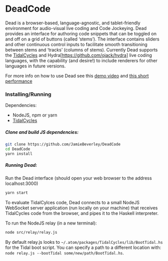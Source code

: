 # DeadCode

Dead is a browser-based, language-agnostic, and tablet-friendly environment for audio-visual live coding 
and Code Jockeying. Dead provides an interface for authoring code snippets that can be toggled on and off 
on a grid of buttons (called ‘stems’). The interface contains sliders and other continuous control inputs 
to facilitate smooth transitioning between stems and ‘tracks’ (columns of stems). Currently Dead supports 
the [TidalCycles](https://tidalcycles.org/index.php/Welcome) and Hydra[https://github.com/ojack/hydra] live 
coding languages, with the capability (and desire!) to include renderers for other languages in future versions.

For more info on how to use Dead see this [demo video](https://youtu.be/nTBwdGbfgmU) and [this short performance](https://www.youtube.com/watch?v=kuJlpd2i25k)

### Installing/Running

Dependencies:
- NodeJS, npm or yarn
- [TidalCycles](https://tidalcycles.org/index.php/Installation)

##### Clone and build JS dependencies:
```bash
git clone https://github.com/JamieBeverley/DeadCode
cd DeadCode
yarn install
```

##### Running Dead:

Run the Dead interface (should open your web browser to the address localhost:3000)
```bash
yarn start
```
To evaluate TidalCylces code, Dead connects to a small NodeJS WebSocket server application (run locally on 
your machine) that receives TidalCycles code from the browser, and pipes it to the Haskell interpreter.

To run the NodeJS relay (in a new terminal):
```bash
node src/relay/relay.js
```

By default relay.js looks to `~/.atom/packages/TidalCycles/lib/BootTidal.hs` for the Tidal boot script. 
You can specify a path to a different location with: `node relay.js --bootTidal some/new/path/BootTidal.hs`.

